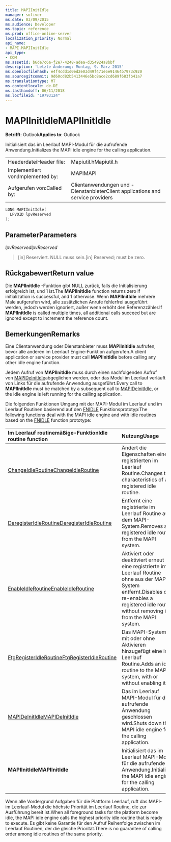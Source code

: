 ```yaml
---
title: MAPIInitIdle
manager: soliver
ms.date: 03/09/2015
ms.audience: Developer
ms.topic: reference
ms.prod: office-online-server
localization_priority: Normal
api_name:
- MAPI.MAPIInitIdle
api_type:
- COM
ms.assetid: b6de7c6a-f2e7-4248-adea-d354924a8bbf
description: 'Letzte Änderung: Montag, 9. März 2015'
ms.openlocfilehash: e4f4cdd1d0ed2e03d49f471e6e91464b7973c920
ms.sourcegitcommit: 9d60cd82b5413446e5bc8ace2cd689f683fb41a7
ms.translationtype: MT
ms.contentlocale: de-DE
ms.lasthandoff: 06/11/2018
ms.locfileid: "19793124"
---
```

# <a name="mapiinitidle"></a><span data-ttu-id="d2663-103">MAPIInitIdle</span><span class="sxs-lookup"><span data-stu-id="d2663-103">MAPIInitIdle</span></span>

  
  
<span data-ttu-id="d2663-104">**Betrifft**: Outlook</span><span class="sxs-lookup"><span data-stu-id="d2663-104">**Applies to**: Outlook</span></span> 
  
<span data-ttu-id="d2663-105">Initialisiert das im Leerlauf MAPI-Modul für die aufrufende Anwendung.</span><span class="sxs-lookup"><span data-stu-id="d2663-105">Initializes the MAPI idle engine for the calling application.</span></span> 
  
|||
|:-----|:-----|
|<span data-ttu-id="d2663-106">Headerdatei</span><span class="sxs-lookup"><span data-stu-id="d2663-106">Header file:</span></span>  <br/> |<span data-ttu-id="d2663-107">Mapiutil.h</span><span class="sxs-lookup"><span data-stu-id="d2663-107">Mapiutil.h</span></span>  <br/> |
|<span data-ttu-id="d2663-108">Implementiert von:</span><span class="sxs-lookup"><span data-stu-id="d2663-108">Implemented by:</span></span>  <br/> |<span data-ttu-id="d2663-109">MAPI</span><span class="sxs-lookup"><span data-stu-id="d2663-109">MAPI</span></span>  <br/> |
|<span data-ttu-id="d2663-110">Aufgerufen von:</span><span class="sxs-lookup"><span data-stu-id="d2663-110">Called by:</span></span>  <br/> |<span data-ttu-id="d2663-111">Clientanwendungen und -Dienstanbieter</span><span class="sxs-lookup"><span data-stu-id="d2663-111">Client applications and service providers</span></span>  <br/> |
   
```cpp
LONG MAPIInitIdle(
  LPVOID lpvReserved
);
```

## <a name="parameters"></a><span data-ttu-id="d2663-112">Parameter</span><span class="sxs-lookup"><span data-stu-id="d2663-112">Parameters</span></span>

 <span data-ttu-id="d2663-113">_lpvReserved_</span><span class="sxs-lookup"><span data-stu-id="d2663-113">_lpvReserved_</span></span>
  
> <span data-ttu-id="d2663-114">[in] Reserviert. NULL muss sein.</span><span class="sxs-lookup"><span data-stu-id="d2663-114">[in] Reserved; must be zero.</span></span>
    
## <a name="return-value"></a><span data-ttu-id="d2663-115">Rückgabewert</span><span class="sxs-lookup"><span data-stu-id="d2663-115">Return value</span></span>

<span data-ttu-id="d2663-116">Die **MAPIInitIdle** -Funktion gibt NULL zurück, falls die Initialisierung erfolgreich ist, und 1 ist.</span><span class="sxs-lookup"><span data-stu-id="d2663-116">The **MAPIInitIdle** function returns zero if initialization is successful, and 1 otherwise.</span></span> <span data-ttu-id="d2663-117">Wenn **MAPIInitIdle** mehrere Male aufgerufen wird, alle zusätzlichen Anrufe fehlerfrei ausgeführt werden, jedoch werden ignoriert, außer wenn erhöht den Referenzzähler.</span><span class="sxs-lookup"><span data-stu-id="d2663-117">If **MAPIInitIdle** is called multiple times, all additional calls succeed but are ignored except to increment the reference count.</span></span> 
  
## <a name="remarks"></a><span data-ttu-id="d2663-118">Bemerkungen</span><span class="sxs-lookup"><span data-stu-id="d2663-118">Remarks</span></span>

<span data-ttu-id="d2663-119">Eine Clientanwendung oder Dienstanbieter muss **MAPIInitIdle** aufrufen, bevor alle anderen im Leerlauf Engine-Funktion aufgerufen.</span><span class="sxs-lookup"><span data-stu-id="d2663-119">A client application or service provider must call **MAPIInitIdle** before calling any other idle engine function.</span></span> 
  
<span data-ttu-id="d2663-120">Jedem Aufruf von **MAPIInitIdle** muss durch einen nachfolgenden Aufruf von [MAPIDeInitIdle](mapideinitidle.md)abgeglichen werden, oder das Modul im Leerlauf verläuft von Links für die aufrufende Anwendung ausgeführt.</span><span class="sxs-lookup"><span data-stu-id="d2663-120">Every call to **MAPIInitIdle** must be matched by a subsequent call to [MAPIDeInitIdle](mapideinitidle.md), or the idle engine is left running for the calling application.</span></span> 
  
<span data-ttu-id="d2663-121">Die folgenden Funktionen Umgang mit der MAPI-Modul im Leerlauf und im Leerlauf Routinen basierend auf den [FNIDLE](fnidle.md) Funktionsprototyp:</span><span class="sxs-lookup"><span data-stu-id="d2663-121">The following functions deal with the MAPI idle engine and with idle routines based on the [FNIDLE](fnidle.md) function prototype:</span></span> 
  
|<span data-ttu-id="d2663-122">**Im Leerlauf routinemäßige-Funktion**</span><span class="sxs-lookup"><span data-stu-id="d2663-122">**Idle routine function**</span></span>|<span data-ttu-id="d2663-123">**Nutzung**</span><span class="sxs-lookup"><span data-stu-id="d2663-123">**Usage**</span></span>|
|:-----|:-----|
|[<span data-ttu-id="d2663-124">ChangeIdleRoutine</span><span class="sxs-lookup"><span data-stu-id="d2663-124">ChangeIdleRoutine</span></span>](changeidleroutine.md) <br/> |<span data-ttu-id="d2663-125">Ändert die Eigenschaften einer registrierten im Leerlauf Routine.</span><span class="sxs-lookup"><span data-stu-id="d2663-125">Changes the characteristics of a registered idle routine.</span></span>  <br/> |
|[<span data-ttu-id="d2663-126">DeregisterIdleRoutine</span><span class="sxs-lookup"><span data-stu-id="d2663-126">DeregisterIdleRoutine</span></span>](deregisteridleroutine.md) <br/> |<span data-ttu-id="d2663-127">Entfernt eine registrierte im Leerlauf Routine aus dem MAPI-System.</span><span class="sxs-lookup"><span data-stu-id="d2663-127">Removes a registered idle routine from the MAPI system.</span></span>  <br/> |
|[<span data-ttu-id="d2663-128">EnableIdleRoutine</span><span class="sxs-lookup"><span data-stu-id="d2663-128">EnableIdleRoutine</span></span>](enableidleroutine.md) <br/> |<span data-ttu-id="d2663-129">Aktiviert oder deaktiviert erneut eine registrierte im Leerlauf Routine ohne aus der MAPI-System entfernt.</span><span class="sxs-lookup"><span data-stu-id="d2663-129">Disables or re-enables a registered idle routine without removing it from the MAPI system.</span></span>  <br/> |
|[<span data-ttu-id="d2663-130">FtgRegisterIdleRoutine</span><span class="sxs-lookup"><span data-stu-id="d2663-130">FtgRegisterIdleRoutine</span></span>](ftgregisteridleroutine.md) <br/> |<span data-ttu-id="d2663-131">Das MAPI-System, mit oder ohne Aktivieren hinzugefügt eine im Leerlauf Routine.</span><span class="sxs-lookup"><span data-stu-id="d2663-131">Adds an idle routine to the MAPI system, with or without enabling it.</span></span>  <br/> |
|[<span data-ttu-id="d2663-132">MAPIDeInitIdle</span><span class="sxs-lookup"><span data-stu-id="d2663-132">MAPIDeInitIdle</span></span>](mapideinitidle.md) <br/> |<span data-ttu-id="d2663-133">Das im Leerlauf MAPI-Modul für die aufrufende Anwendung geschlossen wird.</span><span class="sxs-lookup"><span data-stu-id="d2663-133">Shuts down the MAPI idle engine for the calling application.</span></span>  <br/> |
|<span data-ttu-id="d2663-134">**MAPIInitIdle**</span><span class="sxs-lookup"><span data-stu-id="d2663-134">**MAPIInitIdle**</span></span> <br/> |<span data-ttu-id="d2663-135">Initialisiert das im Leerlauf MAPI-Modul für die aufrufende Anwendung.</span><span class="sxs-lookup"><span data-stu-id="d2663-135">Initializes the MAPI idle engine for the calling application.</span></span>  <br/> |
   
<span data-ttu-id="d2663-136">Wenn alle Vordergrund Aufgaben für die Plattform Leerlauf, ruft das MAPI-im Leerlauf-Modul die höchste Priorität im Leerlauf Routine, die zur Ausführung bereit ist.</span><span class="sxs-lookup"><span data-stu-id="d2663-136">When all foreground tasks for the platform become idle, the MAPI idle engine calls the highest priority idle routine that is ready to execute.</span></span> <span data-ttu-id="d2663-137">Es gibt keine Garantie für den Aufruf Reihenfolge zwischen im Leerlauf Routinen, der die gleiche Priorität.</span><span class="sxs-lookup"><span data-stu-id="d2663-137">There is no guarantee of calling order among idle routines of the same priority.</span></span> 
  

